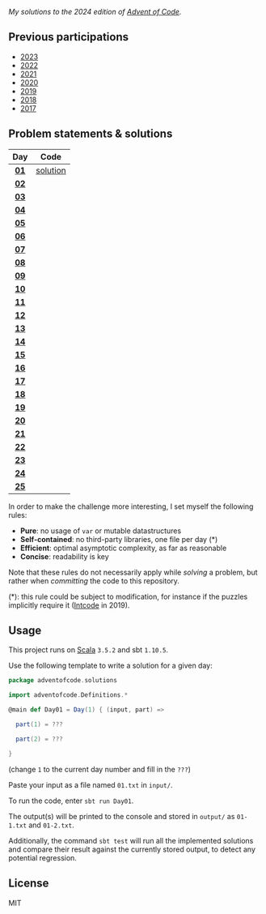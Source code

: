 _My solutions to the 2024 edition of [Advent of Code](https://adventofcode.com/2024)._

## Previous participations

* [2023](https://github.com/FlorianCassayre/AdventOfCode-2023)
* [2022](https://github.com/FlorianCassayre/AdventOfCode-2022)
* [2021](https://github.com/FlorianCassayre/AdventOfCode-2021)
* [2020](https://github.com/FlorianCassayre/AdventOfCode-2020)
* [2019](https://github.com/FlorianCassayre/AdventOfCode-2019)
* [2018](https://github.com/FlorianCassayre/AdventOfCode-2018)
* [2017](https://github.com/FlorianCassayre/AdventOfCode-2017)

## Problem statements & solutions

<div align="center">

| Day | Code |
|:---:|:---:|
| **[01](https://adventofcode.com/2024/day/1)** | [solution](src/main/scala/adventofcode/solutions/Day01.scala) |
| **[02](https://adventofcode.com/2024/day/2)** | [](src/main/scala/adventofcode/solutions/Day02.scala) |
| **[03](https://adventofcode.com/2024/day/3)** | [](src/main/scala/adventofcode/solutions/Day03.scala) |
| **[04](https://adventofcode.com/2024/day/4)** | [](src/main/scala/adventofcode/solutions/Day04.scala) |
| **[05](https://adventofcode.com/2024/day/5)** | [](src/main/scala/adventofcode/solutions/Day05.scala) |
| **[06](https://adventofcode.com/2024/day/6)** | [](src/main/scala/adventofcode/solutions/Day06.scala) |
| **[07](https://adventofcode.com/2024/day/7)** | [](src/main/scala/adventofcode/solutions/Day07.scala) |
| **[08](https://adventofcode.com/2024/day/8)** | [](src/main/scala/adventofcode/solutions/Day08.scala) |
| **[09](https://adventofcode.com/2024/day/9)** | [](src/main/scala/adventofcode/solutions/Day09.scala) |
| **[10](https://adventofcode.com/2024/day/10)** | [](src/main/scala/adventofcode/solutions/Day10.scala) |
| **[11](https://adventofcode.com/2024/day/11)** | [](src/main/scala/adventofcode/solutions/Day11.scala) |
| **[12](https://adventofcode.com/2024/day/12)** | [](src/main/scala/adventofcode/solutions/Day12.scala) |
| **[13](https://adventofcode.com/2024/day/13)** | [](src/main/scala/adventofcode/solutions/Day13.scala) |
| **[14](https://adventofcode.com/2024/day/14)** | [](src/main/scala/adventofcode/solutions/Day14.scala) |
| **[15](https://adventofcode.com/2024/day/15)** | [](src/main/scala/adventofcode/solutions/Day15.scala) |
| **[16](https://adventofcode.com/2024/day/16)** | [](src/main/scala/adventofcode/solutions/Day16.scala) |
| **[17](https://adventofcode.com/2024/day/17)** | [](src/main/scala/adventofcode/solutions/Day17.scala) |
| **[18](https://adventofcode.com/2024/day/18)** | [](src/main/scala/adventofcode/solutions/Day18.scala) |
| **[19](https://adventofcode.com/2024/day/19)** | [](src/main/scala/adventofcode/solutions/Day19.scala) |
| **[20](https://adventofcode.com/2024/day/20)** | [](src/main/scala/adventofcode/solutions/Day20.scala) |
| **[21](https://adventofcode.com/2024/day/21)** | [](src/main/scala/adventofcode/solutions/Day21.scala) |
| **[22](https://adventofcode.com/2024/day/22)** | [](src/main/scala/adventofcode/solutions/Day22.scala) |
| **[23](https://adventofcode.com/2024/day/23)** | [](src/main/scala/adventofcode/solutions/Day23.scala) |
| **[24](https://adventofcode.com/2024/day/24)** | [](src/main/scala/adventofcode/solutions/Day24.scala) |
| **[25](https://adventofcode.com/2024/day/25)** | [](src/main/scala/adventofcode/solutions/Day25.scala) |

</div>

In order to make the challenge more interesting, I set myself the following rules:

* **Pure**: no usage of `var` or mutable datastructures
* **Self-contained**: no third-party libraries, one file per day (*)
* **Efficient**: optimal asymptotic complexity, as far as reasonable
* **Concise**: readability is key

Note that these rules do not necessarily apply while _solving_ a problem, but rather when _committing_ the code to this repository.

(*): this rule could be subject to modification, for instance if the puzzles implicitly require it ([Intcode](https://adventofcode.com/2019/day/9) in 2019).

## Usage

This project runs on [Scala](https://scala-lang.org) `3.5.2` and sbt `1.10.5`.

Use the following template to write a solution for a given day:

```Scala
package adventofcode.solutions

import adventofcode.Definitions.*

@main def Day01 = Day(1) { (input, part) =>

  part(1) = ???

  part(2) = ???

}
```
(change `1` to the current day number and fill in the `???`)

Paste your input as a file named `01.txt` in `input/`.

To run the code, enter `sbt run Day01`.

The output(s) will be printed to the console and stored in `output/` as `01-1.txt` and `01-2.txt`.

Additionally, the command `sbt test` will run all the implemented solutions and compare their result against the currently stored output, to detect any potential regression.

## License

MIT
